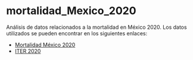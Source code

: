 # mortalidad_Mexico_2020
Análisis de datos relacionados a la mortalidad en México 2020. Los datos utilizados se pueden encontrar en los siguientes enlaces:

- [Mortalidad México 2020](https://www.inegi.org.mx/programas/mortalidad/#Datos_abiertos)
- [ITER 2020](https://www.inegi.org.mx/programas/ccpv/2020/?ps=microdatos)
